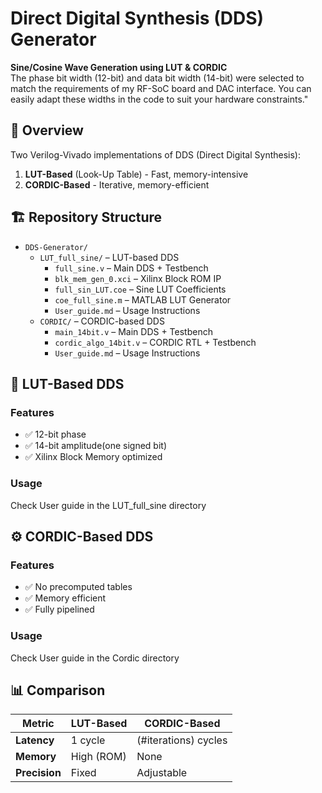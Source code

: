 # Direct Digital Synthesis (DDS) Generator  
**Sine/Cosine Wave Generation using LUT & CORDIC**  
The phase bit width (12-bit) and data bit width (14-bit) were selected to match the requirements of my RF-SoC board and DAC interface. You can easily adapt these widths in the code to suit your hardware constraints." 


## 📌 Overview
Two Verilog-Vivado implementations of DDS (Direct Digital Synthesis):
1. **LUT-Based** (Look-Up Table) - Fast, memory-intensive  
2. **CORDIC-Based** - Iterative, memory-efficient  

## 🏗️ Repository Structure

- `DDS-Generator/`
  - `LUT_full_sine/` – LUT-based DDS
    - `full_sine.v` – Main DDS + Testbench
    - `blk_mem_gen_0.xci` – Xilinx Block ROM IP
    - `full_sin_LUT.coe` – Sine LUT Coefficients
    - `coe_full_sine.m` – MATLAB LUT Generator
    - `User_guide.md` – Usage Instructions
  - `CORDIC/` – CORDIC-based DDS
    - `main_14bit.v` – Main DDS + Testbench
    - `cordic_algo_14bit.v` – CORDIC RTL + Testbench
    - `User_guide.md` – Usage Instructions


## 🔧 LUT-Based DDS
### Features
- ✅ 12-bit phase
- ✅ 14-bit amplitude(one signed bit)
- ✅ Xilinx Block Memory optimized

### Usage
Check User guide in the LUT_full_sine directory

## ⚙️ CORDIC-Based DDS
### Features
- ✅ No precomputed tables
- ✅ Memory efficient
- ✅ Fully pipelined

### Usage
Check User guide in the Cordic directory

## 📊 Comparison
| Metric       | LUT-Based         | CORDIC-Based      |
|-------------|------------------|-------------------|
| **Latency** | 1 cycle          | (#iterations) cycles |
| **Memory**  | High (ROM)       | None              |
| **Precision**| Fixed           | Adjustable        |
